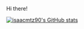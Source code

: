 Hi there!

[![isaacmtz90's GitHub stats](https://github-readme-stats.vercel.app/api?username=isaacmtz90&show_icons=true)](https://github.com/isaacmtz90)
